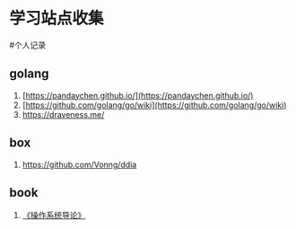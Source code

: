 # 学习站点收集

<!--more-->
#个人记录 

## golang

1. [https://pandaychen.github.io/](https://pandaychen.github.io/)
2. [https://github.com/golang/go/wiki](https://github.com/golang/go/wiki)
3. https://draveness.me/

## box

1. https://github.com/Vonng/ddia


## book
1. [《操作系统导论》](https://book.douban.com/subject/33463930/)

